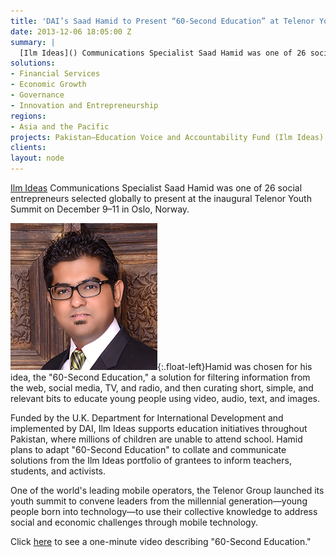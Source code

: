 ```yaml
---
title: 'DAI’s Saad Hamid to Present “60-Second Education” at Telenor Youth Summit'
date: 2013-12-06 18:05:00 Z
summary: |
  [Ilm Ideas]() Communications Specialist Saad Hamid was one of 26 social entrepreneurs selected globally to present at the inaugural Telenor Youth Summit on December 9–11 in Oslo, Norway.
solutions:
- Financial Services
- Economic Growth
- Governance
- Innovation and Entrepreneurship
regions:
- Asia and the Pacific
projects: Pakistan—Education Voice and Accountability Fund (Ilm Ideas)
clients:
layout: node
---
```

[Ilm Ideas][1] Communications Specialist Saad Hamid was one of 26 social entrepreneurs selected globally to present at the inaugural Telenor Youth Summit on December 9–11 in Oslo, Norway.

![Hamid][2]{:.float-left}Hamid was chosen for his idea, the "60-Second Education," a solution for filtering information from the web, social media, TV, and radio, and then curating short, simple, and relevant bits to educate young people using video, audio, text, and images.

Funded by the U.K. Department for International Development and implemented by DAI, Ilm Ideas supports education initiatives throughout Pakistan, where millions of children are unable to attend school. Hamid plans to adapt "60-Second Education" to collate and communicate solutions from the Ilm Ideas portfolio of grantees to inform teachers, students, and activists.

One of the world's leading mobile operators, the Telenor Group launched its youth summit to convene leaders from the millennial generation—young people born into technology—to use their collective knowledge to address social and economic challenges through mobile technology.

Click [here][3] to see a one-minute video describing "60-Second Education."

[1]: /our-work/projects/pakistan-education-voice-and-accountability-fund
[2]: /assets/images/news/SaadHamid.jpg
[3]: http://vimeo.com/78506799
